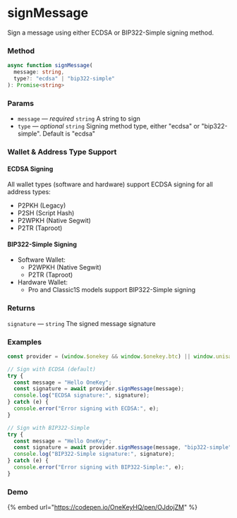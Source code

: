 # signMessage

Sign a message using either ECDSA or BIP322-Simple signing method.

### Method

```typescript
async function signMessage(
  message: string,
  type?: "ecdsa" | "bip322-simple"
): Promise<string>
```

### Params

* `message` — _required_ `string` A string to sign
* `type` — _optional_ `string` Signing method type, either "ecdsa" or "bip322-simple". Default is "ecdsa"

### Wallet & Address Type Support

#### ECDSA Signing
All wallet types (software and hardware) support ECDSA signing for all address types:
- P2PKH (Legacy)
- P2SH (Script Hash)
- P2WPKH (Native Segwit)
- P2TR (Taproot)

#### BIP322-Simple Signing
- Software Wallet:
  - P2WPKH (Native Segwit)
  - P2TR (Taproot)
- Hardware Wallet:
  - Pro and Classic1S models support BIP322-Simple signing

### Returns

`signature` — `string` The signed message signature

### Examples

```typescript
const provider = (window.$onekey && window.$onekey.btc) || window.unisat;

// Sign with ECDSA (default)
try {
  const message = "Hello OneKey";
  const signature = await provider.signMessage(message);
  console.log("ECDSA signature:", signature);
} catch (e) {
  console.error("Error signing with ECDSA:", e);
}

// Sign with BIP322-Simple
try {
  const message = "Hello OneKey";
  const signature = await provider.signMessage(message, "bip322-simple");
  console.log("BIP322-Simple signature:", signature);
} catch (e) {
  console.error("Error signing with BIP322-Simple:", e);
}
```

### Demo

{% embed url="https://codepen.io/OneKeyHQ/pen/OJdojZM" %}
